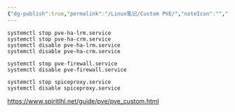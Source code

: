```yaml
---
{"dg-publish":true,"permalink":"/Linux笔记/Custom PVE/","noteIcon":"","created":"2024-05-13T22:39:12.341+08:00","updated":"2024-05-19T15:10:05.516+08:00"}
---
```


```
systemctl stop pve-ha-lrm.service 
systemctl stop pve-ha-crm.service 
systemctl disable pve-ha-lrm.service
systemctl disable pve-ha-crm.service
```


```
systemctl stop pve-firewall.service 
systemctl disable pve-firewall.service
```

```
systemctl stop spiceproxy.service 
systemctl disable spiceproxy.service
```

https://www.spiritlhl.net/guide/pve/pve_custom.html